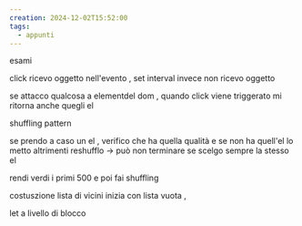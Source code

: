 ```yaml
---
creation: 2024-12-02T15:52:00
tags:
  - appunti
---
```

esami 

click ricevo oggetto nell'evento , set interval invece non ricevo oggetto 

se attacco qualcosa a elementdel dom , quando click viene triggerato mi ritorna anche quegli el 

shuffling pattern

se prendo a caso un el , verifico che ha quella qualità e se non ha quell'el lo metto altrimenti reshufflo -> può non terminare se scelgo sempre la stesso el 

rendi verdi i primi 500 e poi fai shuffling 

costuszione lista di vicini inizia con lista vuota , 

let a livello di blocco 